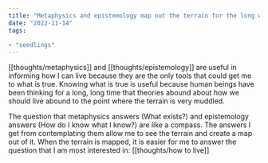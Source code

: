 ```yaml
---
title: "Metaphysics and epistemology map out the terrain for the long walk"
date: "2022-11-14"
tags:

- "seedlings"
---
```


[[thoughts/metaphysics]] and [[thoughts/epistemology]] are useful in informing how I can live because they are the only tools that could get me to what is true. Knowing what is true is useful because human beings have been thinking for a long, long time that theories abound about how we should live abound to the point where the terrain is very muddled.

The question that metaphysics answers (What exists?) and epistemology answers (How do I know what I know?) are like a compass. The answers I get from contemplating them allow me to see the terrain and create a map out of it. When the terrain is mapped, it is easier for me to answer the question that I am most interested in: [[thoughts/how to live]]